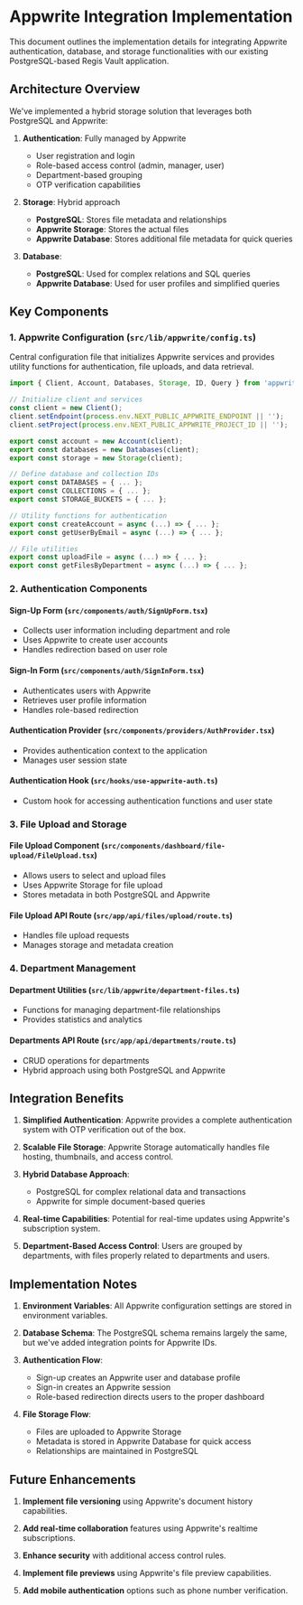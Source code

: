 # Appwrite Integration Implementation

This document outlines the implementation details for integrating Appwrite authentication, database, and storage functionalities with our existing PostgreSQL-based Regis Vault application.

## Architecture Overview

We've implemented a hybrid storage solution that leverages both PostgreSQL and Appwrite:

1. **Authentication**: Fully managed by Appwrite

   - User registration and login
   - Role-based access control (admin, manager, user)
   - Department-based grouping
   - OTP verification capabilities

2. **Storage**: Hybrid approach

   - **PostgreSQL**: Stores file metadata and relationships
   - **Appwrite Storage**: Stores the actual files
   - **Appwrite Database**: Stores additional file metadata for quick queries

3. **Database**:
   - **PostgreSQL**: Used for complex relations and SQL queries
   - **Appwrite Database**: Used for user profiles and simplified queries

## Key Components

### 1. Appwrite Configuration (`src/lib/appwrite/config.ts`)

Central configuration file that initializes Appwrite services and provides utility functions for authentication, file uploads, and data retrieval.

```typescript
import { Client, Account, Databases, Storage, ID, Query } from 'appwrite';

// Initialize client and services
const client = new Client();
client.setEndpoint(process.env.NEXT_PUBLIC_APPWRITE_ENDPOINT || '');
client.setProject(process.env.NEXT_PUBLIC_APPWRITE_PROJECT_ID || '');

export const account = new Account(client);
export const databases = new Databases(client);
export const storage = new Storage(client);

// Define database and collection IDs
export const DATABASES = { ... };
export const COLLECTIONS = { ... };
export const STORAGE_BUCKETS = { ... };

// Utility functions for authentication
export const createAccount = async (...) => { ... };
export const getUserByEmail = async (...) => { ... };

// File utilities
export const uploadFile = async (...) => { ... };
export const getFilesByDepartment = async (...) => { ... };
```

### 2. Authentication Components

#### Sign-Up Form (`src/components/auth/SignUpForm.tsx`)

- Collects user information including department and role
- Uses Appwrite to create user accounts
- Handles redirection based on user role

#### Sign-In Form (`src/components/auth/SignInForm.tsx`)

- Authenticates users with Appwrite
- Retrieves user profile information
- Handles role-based redirection

#### Authentication Provider (`src/components/providers/AuthProvider.tsx`)

- Provides authentication context to the application
- Manages user session state

#### Authentication Hook (`src/hooks/use-appwrite-auth.ts`)

- Custom hook for accessing authentication functions and user state

### 3. File Upload and Storage

#### File Upload Component (`src/components/dashboard/file-upload/FileUpload.tsx`)

- Allows users to select and upload files
- Uses Appwrite Storage for file upload
- Stores metadata in both PostgreSQL and Appwrite

#### File Upload API Route (`src/app/api/files/upload/route.ts`)

- Handles file upload requests
- Manages storage and metadata creation

### 4. Department Management

#### Department Utilities (`src/lib/appwrite/department-files.ts`)

- Functions for managing department-file relationships
- Provides statistics and analytics

#### Departments API Route (`src/app/api/departments/route.ts`)

- CRUD operations for departments
- Hybrid approach using both PostgreSQL and Appwrite

## Integration Benefits

1. **Simplified Authentication**: Appwrite provides a complete authentication system with OTP verification out of the box.

2. **Scalable File Storage**: Appwrite Storage automatically handles file hosting, thumbnails, and access control.

3. **Hybrid Database Approach**:

   - PostgreSQL for complex relational data and transactions
   - Appwrite for simple document-based queries

4. **Real-time Capabilities**: Potential for real-time updates using Appwrite's subscription system.

5. **Department-Based Access Control**: Users are grouped by departments, with files properly related to departments and users.

## Implementation Notes

1. **Environment Variables**: All Appwrite configuration settings are stored in environment variables.

2. **Database Schema**: The PostgreSQL schema remains largely the same, but we've added integration points for Appwrite IDs.

3. **Authentication Flow**:

   - Sign-up creates an Appwrite user and database profile
   - Sign-in creates an Appwrite session
   - Role-based redirection directs users to the proper dashboard

4. **File Storage Flow**:
   - Files are uploaded to Appwrite Storage
   - Metadata is stored in Appwrite Database for quick access
   - Relationships are maintained in PostgreSQL

## Future Enhancements

1. **Implement file versioning** using Appwrite's document history capabilities.

2. **Add real-time collaboration** features using Appwrite's realtime subscriptions.

3. **Enhance security** with additional access control rules.

4. **Implement file previews** using Appwrite's file preview capabilities.

5. **Add mobile authentication** options such as phone number verification.

